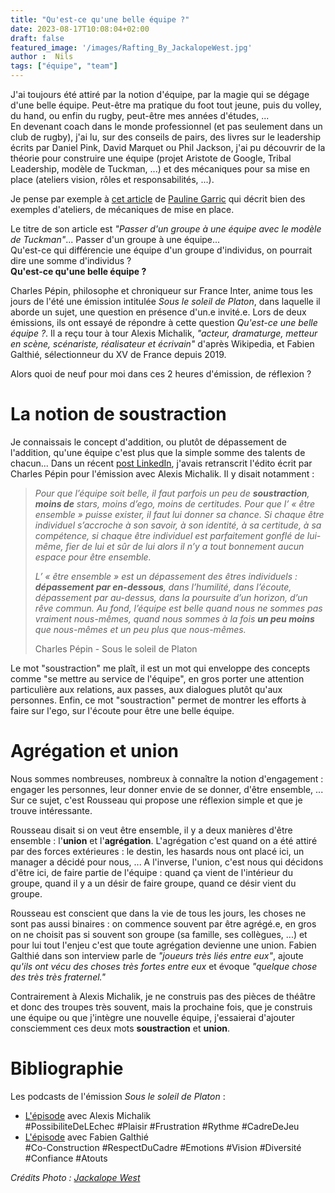 ```yaml
---
title: "Qu'est-ce qu'une belle équipe ?"
date: 2023-08-17T10:08:04+02:00
draft: false
featured_image: '/images/Rafting_By_JackalopeWest.jpg'
author :  Nils
tags: ["équipe", "team"]
---
```


J'ai toujours été attiré par la notion d'équipe, par la magie qui se dégage d'une belle équipe. Peut-être ma pratique du foot tout jeune, puis du volley, du hand, ou enfin du rugby, peut-être mes années d'études, ...   
En devenant coach dans le monde professionnel (et pas seulement dans un club de rugby), j'ai lu, sur des conseils de pairs, des livres sur le leadership écrits par Daniel Pink, David Marquet ou Phil Jackson, j'ai pu découvrir de la théorie pour construire une équipe (projet Aristote de Google, Tribal Leadership, modèle de Tuckman, ...) et des mécaniques pour sa mise en place (ateliers vision, rôles et responsabilités, ...). 

Je pense par exemple à [cet article](https://www.le-lab-de-pauline.com/blog/passer-d-un-groupe-a-une-equipe-avec-le-modele-de-tuckman) de [Pauline Garric](https://www.le-lab-de-pauline.com/#qui-suis-je) qui décrit bien des exemples d'ateliers, de mécaniques de mise en place.

Le titre de son article est *"Passer d'un groupe à une équipe avec le modèle de Tuckman"*... Passer d'un groupe à une équipe...  
Qu'est-ce qui différencie une équipe d'un groupe d'individus, on pourrait dire une somme d'individus ?  
**Qu'est-ce qu'une belle équipe ?**

Charles Pépin, philosophe et chroniqueur sur France Inter, anime tous les jours de l'été une émission intitulée *Sous le soleil de Platon*, dans laquelle il aborde un sujet, une question en présence d'un.e invité.e. Lors de deux émissions, ils ont essayé de répondre à cette question *Qu'est-ce une belle équipe ?*. Il a reçu tour à tour Alexis Michalik, *"acteur, dramaturge, metteur en scène, scénariste, réalisateur et écrivain"* d'après Wikipedia, et Fabien Galthié, sélectionneur du XV de France depuis 2019.

Alors quoi de neuf pour moi dans ces 2 heures d'émission, de réflexion ?

# La notion de soustraction

Je connaissais le concept d'addition, ou plutôt de dépassement de l'addition, qu'une équipe c'est plus que la simple somme des talents de chacun... Dans un  récent [post LinkedIn](https://www.linkedin.com/posts/nilslesieur_equipe-etreensemble-ego-activity-7088071429224583168-ZtG7?utm_source=share&utm_medium=member_desktop), j'avais retranscrit l'édito écrit par Charles Pépin pour l'émission avec Alexis Michalik. Il y disait notamment :

> *Pour que l’équipe soit belle, il faut parfois un peu de **soustraction**, **moins de** stars, moins d’ego, moins de certitudes. Pour que l’ « être ensemble » puisse exister, il faut lui donner sa chance. Si chaque être individuel s’accroche à son savoir, à son identité, à sa certitude, à sa compétence, si chaque être individuel est parfaitement gonflé de lui-même, fier de lui et sûr de lui alors il n’y a tout bonnement aucun espace pour être ensemble.*
>
> *L’ « être ensemble » est un dépassement des êtres individuels : **dépassement par en-dessous**, dans l’humilité, dans l’écoute, dépassement par au-dessus, dans la poursuite d’un horizon, d’un rêve commun.
Au fond, l’équipe est belle quand nous ne sommes pas vraiment nous-mêmes, quand nous sommes à la fois **un peu moins** que nous-mêmes et un peu plus que nous-mêmes.*  
>
> Charles Pépin - Sous le soleil de Platon

Le mot "soustraction" me plaît, il est un mot qui enveloppe des concepts comme "se mettre au service de l'équipe", en gros porter une attention particulière aux relations, aux passes, aux dialogues plutôt qu'aux personnes.
Enfin, ce mot "soustraction" permet de montrer les efforts à faire sur l'ego, sur l'écoute pour être une belle équipe.


# Agrégation et union

Nous sommes nombreuses, nombreux à connaître la notion d'engagement : engager les personnes, leur donner envie de se donner, d'être ensemble, ... Sur ce sujet, c'est Rousseau qui propose une réflexion simple et que je trouve intéressante.

Rousseau disait si on veut être ensemble, il y a deux manières d'être ensemble : l'**union** et l'**agrégation**. L'agrégation c'est quand on a été attiré par des forces extérieures : le destin, les hasards nous ont placé ici, un manager a décidé pour nous, ...
A l'inverse, l'union, c'est nous qui décidons d'être ici, de faire partie de l'équipe : quand ça vient de l'intérieur du groupe, quand il y a un désir de faire groupe, quand ce désir vient du groupe.

Rousseau est conscient que dans la vie de tous les jours, les choses ne sont pas aussi binaires : on commence souvent par être agrégé.e, en gros on ne choisit pas si souvent son groupe (sa famille, ses collègues, ...) et pour lui tout l'enjeu c'est que toute agrégation devienne une union. Fabien Galthié dans son interview parle de *"joueurs très liés entre eux"*, ajoute *qu'ils ont vécu des choses très fortes entre eux* et évoque *"quelque chose des très très fraternel."*  
  
  

Contrairement à Alexis Michalik, je ne construis pas des pièces de théâtre et donc des troupes très souvent, mais la prochaine fois, que je construis une équipe ou que j'intègre une nouvelle équipe, j'essaierai d'ajouter consciemment ces deux mots **soustraction** et **union**.

<!-- # La non-perfection

Fabien Galthié raconte que parfois *"on nous disait : on a gagné mais on n'a pas rendu la copie parfaite"* et ajoute *"mais moi ça m'est égal la copie parfaite, on n'est pas dans ce système scolaire où on attend de nous la très bonne note, ce qui est important pour nous c'est gagner le match."* 

Avec d'autres mots, Alexis Michalik conseille de *"choisir vite"* car *"plus on choisira vite [...] et plus on aura vraiment du temps pour les choses importantes"* et ajoute que *"si on se plante c'est pas grave. On peut revenir dessus, c'est pas grave. On se sera planté un petit peu, c'est pas grave."*

Je précise que la non-perfection n'empêche pas la rercherche d'excellence. -->

# Bibliographie 

Les podcasts de l'émission *Sous le soleil de Platon* :   
- [L'épisode](https://www.radiofrance.fr/franceinter/podcasts/sous-le-soleil-de-platon/sous-le-soleil-de-platon-du-vendredi-15-juillet-2022-2138294) avec Alexis Michalik  
#PossibiliteDeLEchec #Plaisir #Frustration #Rythme #CadreDeJeu
- [L'épisode](https://www.radiofrance.fr/franceinter/podcasts/sous-le-soleil-de-platon/sous-le-soleil-de-platon-du-vendredi-11-aout-2023-8341657) avec Fabien Galthié  
#Co-Construction #RespectDuCadre #Emotions #Vision #Diversité #Confiance #Atouts


*Crédits Photo : [Jackalope West](https://unsplash.com/fr/@jackalope_west)*
